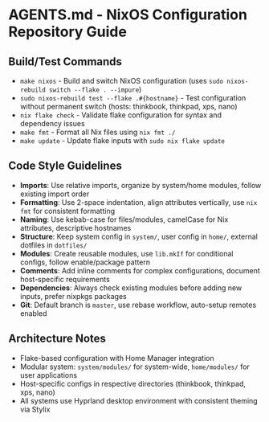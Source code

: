 # AGENTS.md - NixOS Configuration Repository Guide

## Build/Test Commands
- `make nixos` - Build and switch NixOS configuration (uses `sudo nixos-rebuild switch --flake . --impure`)
- `sudo nixos-rebuild test --flake .#{hostname}` - Test configuration without permanent switch (hosts: thinkbook, thinkpad, xps, nano)
- `nix flake check` - Validate flake configuration for syntax and dependency issues
- `make fmt` - Format all Nix files using `nix fmt ./`
- `make update` - Update flake inputs with `sudo nix flake update`

## Code Style Guidelines
- **Imports**: Use relative imports, organize by system/home modules, follow existing import order
- **Formatting**: Use 2-space indentation, align attributes vertically, use `nix fmt` for consistent formatting
- **Naming**: Use kebab-case for files/modules, camelCase for Nix attributes, descriptive hostnames
- **Structure**: Keep system config in `system/`, user config in `home/`, external dotfiles in `dotfiles/`
- **Modules**: Create reusable modules, use `lib.mkIf` for conditional configs, follow enable/package pattern
- **Comments**: Add inline comments for complex configurations, document host-specific requirements
- **Dependencies**: Always check existing modules before adding new inputs, prefer nixpkgs packages
- **Git**: Default branch is `master`, use rebase workflow, auto-setup remotes enabled

## Architecture Notes
- Flake-based configuration with Home Manager integration
- Modular system: `system/modules/` for system-wide, `home/modules/` for user applications
- Host-specific configs in respective directories (thinkbook, thinkpad, xps, nano)
- All systems use Hyprland desktop environment with consistent theming via Stylix
